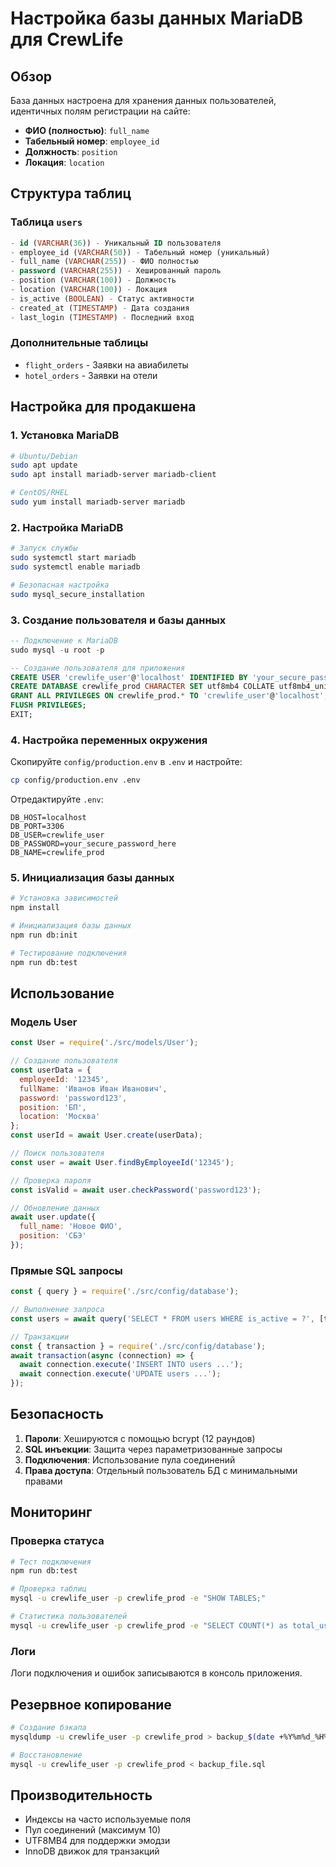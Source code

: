 # Настройка базы данных MariaDB для CrewLife

## Обзор

База данных настроена для хранения данных пользователей, идентичных полям регистрации на сайте:

- **ФИО (полностью)**: `full_name`
- **Табельный номер**: `employee_id` 
- **Должность**: `position`
- **Локация**: `location`

## Структура таблиц

### Таблица `users`
```sql
- id (VARCHAR(36)) - Уникальный ID пользователя
- employee_id (VARCHAR(50)) - Табельный номер (уникальный)
- full_name (VARCHAR(255)) - ФИО полностью
- password (VARCHAR(255)) - Хешированный пароль
- position (VARCHAR(100)) - Должность
- location (VARCHAR(100)) - Локация
- is_active (BOOLEAN) - Статус активности
- created_at (TIMESTAMP) - Дата создания
- last_login (TIMESTAMP) - Последний вход
```

### Дополнительные таблицы
- `flight_orders` - Заявки на авиабилеты
- `hotel_orders` - Заявки на отели

## Настройка для продакшена

### 1. Установка MariaDB

```bash
# Ubuntu/Debian
sudo apt update
sudo apt install mariadb-server mariadb-client

# CentOS/RHEL
sudo yum install mariadb-server mariadb
```

### 2. Настройка MariaDB

```bash
# Запуск службы
sudo systemctl start mariadb
sudo systemctl enable mariadb

# Безопасная настройка
sudo mysql_secure_installation
```

### 3. Создание пользователя и базы данных

```sql
-- Подключение к MariaDB
sudo mysql -u root -p

-- Создание пользователя для приложения
CREATE USER 'crewlife_user'@'localhost' IDENTIFIED BY 'your_secure_password';
CREATE DATABASE crewlife_prod CHARACTER SET utf8mb4 COLLATE utf8mb4_unicode_ci;
GRANT ALL PRIVILEGES ON crewlife_prod.* TO 'crewlife_user'@'localhost';
FLUSH PRIVILEGES;
EXIT;
```

### 4. Настройка переменных окружения

Скопируйте `config/production.env` в `.env` и настройте:

```bash
cp config/production.env .env
```

Отредактируйте `.env`:
```env
DB_HOST=localhost
DB_PORT=3306
DB_USER=crewlife_user
DB_PASSWORD=your_secure_password_here
DB_NAME=crewlife_prod
```

### 5. Инициализация базы данных

```bash
# Установка зависимостей
npm install

# Инициализация базы данных
npm run db:init

# Тестирование подключения
npm run db:test
```

## Использование

### Модель User

```javascript
const User = require('./src/models/User');

// Создание пользователя
const userData = {
  employeeId: '12345',
  fullName: 'Иванов Иван Иванович',
  password: 'password123',
  position: 'БП',
  location: 'Москва'
};
const userId = await User.create(userData);

// Поиск пользователя
const user = await User.findByEmployeeId('12345');

// Проверка пароля
const isValid = await user.checkPassword('password123');

// Обновление данных
await user.update({
  full_name: 'Новое ФИО',
  position: 'СБЭ'
});
```

### Прямые SQL запросы

```javascript
const { query } = require('./src/config/database');

// Выполнение запроса
const users = await query('SELECT * FROM users WHERE is_active = ?', [true]);

// Транзакции
const { transaction } = require('./src/config/database');
await transaction(async (connection) => {
  await connection.execute('INSERT INTO users ...');
  await connection.execute('UPDATE users ...');
});
```

## Безопасность

1. **Пароли**: Хешируются с помощью bcrypt (12 раундов)
2. **SQL инъекции**: Защита через параметризованные запросы
3. **Подключения**: Использование пула соединений
4. **Права доступа**: Отдельный пользователь БД с минимальными правами

## Мониторинг

### Проверка статуса

```bash
# Тест подключения
npm run db:test

# Проверка таблиц
mysql -u crewlife_user -p crewlife_prod -e "SHOW TABLES;"

# Статистика пользователей
mysql -u crewlife_user -p crewlife_prod -e "SELECT COUNT(*) as total_users FROM users;"
```

### Логи

Логи подключения и ошибок записываются в консоль приложения.

## Резервное копирование

```bash
# Создание бэкапа
mysqldump -u crewlife_user -p crewlife_prod > backup_$(date +%Y%m%d_%H%M%S).sql

# Восстановление
mysql -u crewlife_user -p crewlife_prod < backup_file.sql
```

## Производительность

- Индексы на часто используемые поля
- Пул соединений (максимум 10)
- UTF8MB4 для поддержки эмодзи
- InnoDB движок для транзакций

